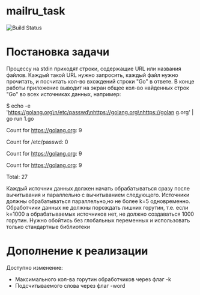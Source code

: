 # mailru_task

![Build Status](https://github.com/bulletmys/mailru_task/workflows/Go/badge.svg)
# Постановка задачи
Процессу на stdin приходят строки, содержащие URL или названия файлов. Каждый такой URL нужно запросить, каждый файл нужно прочитать, и посчитать кол-во вхождений строки "Go" в ответе. В конце работы приложение выводит на экран общее кол-во найденных строк "Go" во всех источниках данных, например:

$ echo -e 'https://golang.org\n/etc/passwd\nhttps://golang.org\nhttps://golan g.org' | go run 1.go

Count for https://golang.org: 9

Count for /etc/passwd: 0

Count for https://golang.org: 9

Count for https://golang.org: 9

Total: 27

Каждый источник данных должен начать обрабатываться сразу после вычитывания и параллельно с вычитыванием следующего. Источники должны обрабатываться параллельно,но не более k=5 одновременно. Обработчики данных не должны порождать лишних горутин, т.е. если k=1000 а обрабатываемых источников нет, не должно создаваться 1000 горутин. Нужно обойтись без глобальных переменных и использовать только стандартные библиотеки

# Дополнение к реализации
Доступно изменение:
* Максимального кол-ва горутин обработчиков через флаг -k
* Подсчитываемого слова через флаг -word